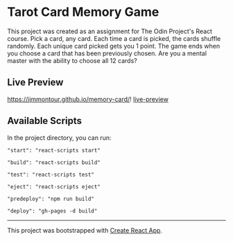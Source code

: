 # Tarot Card Memory Game

This project was created as an assignment for The Odin Project's React course.  Pick a card, any card.  Each time a card is picked, the cards shuffle randomly.  Each unique card picked gets you 1 point.  The game ends when you choose a card that has been previously chosen.  Are you a mental master with the ability to choose all 12 cards?

## Live Preview

https://jimmontour.github.io/memory-card/!
[live-preview](https://jimmontour.github.io/memory-card/)

## Available Scripts

In the project directory, you can run:

`"start": "react-scripts start"`

`"build": "react-scripts build"`

`"test": "react-scripts test"`

`"eject": "react-scripts eject"`

`"predeploy": "npm run build"`

`"deploy": "gh-pages -d build"`

---

This project was bootstrapped with [Create React App](https://github.com/facebook/create-react-app).
